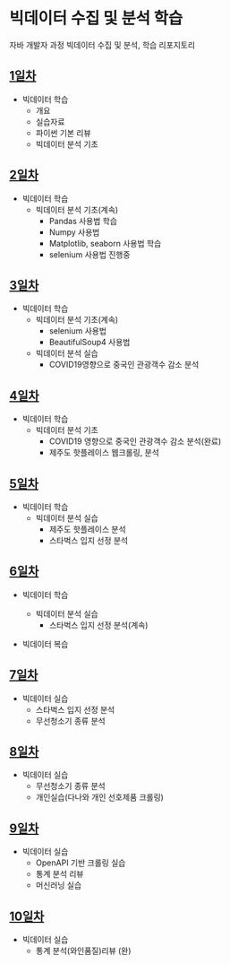 # 빅데이터 수집 및 분석 학습
자바 개발자 과정 빅데이터 수집 및 분석, 학습 리포지토리

## [1일차](https://github.com/ChnagHyun/bigdata-analysis-2024/blob/main/Day01.md)
- 빅데이터 학습
    - 개요
    - 실습자료
    - 파이썬 기본 리뷰
    - 빅데이터 분석 기초

## [2일차](https://github.com/ChnagHyun/bigdata-analysis-2024/blob/main/Day02.md)
- 빅데이터 학습
    - 빅데이터 분석 기초(계속)
        - Pandas 사용법 학습
        - Numpy 사용법
        - Matplotlib, seaborn 사용법 학습
        - selenium 사용법 진행중

## [3일차](https://github.com/ChnagHyun/bigdata-analysis-2024/blob/main/Day03.md)
- 빅데이터 학습
    - 빅데이터 분석 기초(계속)
        - selenium 사용법
        - BeautifulSoup4 사용법
    - 빅데이터 분석 실습
        - COVID19영향으로 중국인 관광객수 감소 분석

## [4일차](https://github.com/ChnagHyun/bigdata-analysis-2024/blob/main/Day04.md)
- 빅데이터 학습
    - 빅데이터 분석 기초
        - COVID19 영향으로 중국인 관광객수 감소 분석(완료)
        - 제주도 핫플레이스 웹크롤링, 분석

## [5일차](https://github.com/ChnagHyun/bigdata-analysis-2024/blob/main/Day05.md)
- 빅데이터 학습
    - 빅데이터 분석 실습
         - 제주도 핫플레이스 분석
         - 스타벅스 입지 선정 분석

## [6일차](https://github.com/ChnagHyun/bigdata-analysis-2024/blob/main/Day06.md)
- 빅데이터 학습
    - 빅데이터 분석 실습
        - 스타벅스 입지 선정 분석(계속)

- 빅데이터 복습

## [7일차](https://github.com/ChnagHyun/bigdata-analysis-2024/blob/main/Day07.md)
- 빅데이터 실습
    - 스타벅스 입지 선정 분석
    - 무선청소기 종류 분석

## [8일차](https://github.com/ChnagHyun/bigdata-analysis-2024/blob/main/Day07.md)
- 빅데이터 실습
    - 무선청소기 종류 분석
    - 개인실습(다나와 개인 선호제품 크롤링)

## [9일차](https://github.com/ChnagHyun/bigdata-analysis-2024/blob/main/Day09.md)
- 빅데이터 실습
    - OpenAPI 기반 크롤링 실습
    - 통계 분석 리뷰
    - 머신러닝 실습

## [10일차](https://github.com/ChnagHyun/bigdata-analysis-2024/blob/main/Day10.md)
- 빅데이터 실습
    - 통계 분석(와인품질)리뷰 (완)